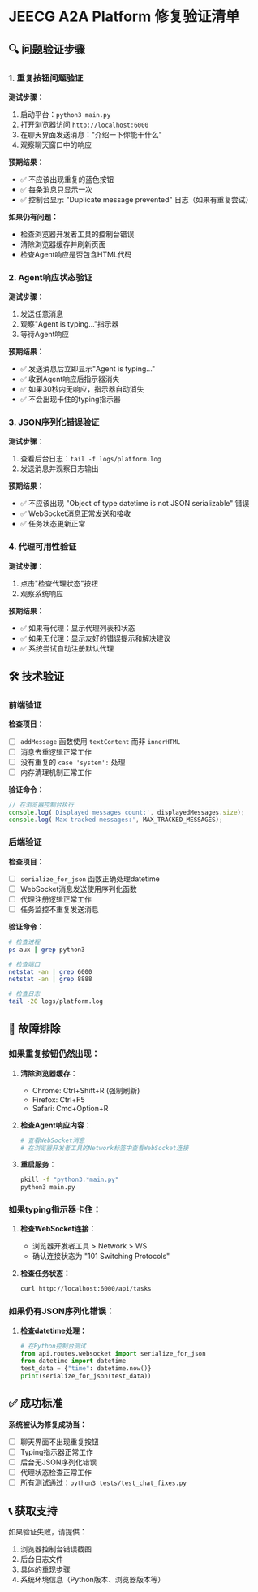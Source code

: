 # JEECG A2A Platform 修复验证清单

## 🔍 问题验证步骤

### 1. 重复按钮问题验证

**测试步骤：**
1. 启动平台：`python3 main.py`
2. 打开浏览器访问 `http://localhost:6000`
3. 在聊天界面发送消息："介绍一下你能干什么"
4. 观察聊天窗口中的响应

**预期结果：**
- ✅ 不应该出现重复的蓝色按钮
- ✅ 每条消息只显示一次
- ✅ 控制台显示 "Duplicate message prevented" 日志（如果有重复尝试）

**如果仍有问题：**
- 检查浏览器开发者工具的控制台错误
- 清除浏览器缓存并刷新页面
- 检查Agent响应是否包含HTML代码

### 2. Agent响应状态验证

**测试步骤：**
1. 发送任意消息
2. 观察"Agent is typing..."指示器
3. 等待Agent响应

**预期结果：**
- ✅ 发送消息后立即显示"Agent is typing..."
- ✅ 收到Agent响应后指示器消失
- ✅ 如果30秒内无响应，指示器自动消失
- ✅ 不会出现卡住的typing指示器

### 3. JSON序列化错误验证

**测试步骤：**
1. 查看后台日志：`tail -f logs/platform.log`
2. 发送消息并观察日志输出

**预期结果：**
- ✅ 不应该出现 "Object of type datetime is not JSON serializable" 错误
- ✅ WebSocket消息正常发送和接收
- ✅ 任务状态更新正常

### 4. 代理可用性验证

**测试步骤：**
1. 点击"检查代理状态"按钮
2. 观察系统响应

**预期结果：**
- ✅ 如果有代理：显示代理列表和状态
- ✅ 如果无代理：显示友好的错误提示和解决建议
- ✅ 系统尝试自动注册默认代理

## 🛠️ 技术验证

### 前端验证

**检查项目：**
- [ ] `addMessage` 函数使用 `textContent` 而非 `innerHTML`
- [ ] 消息去重逻辑正常工作
- [ ] 没有重复的 `case 'system':` 处理
- [ ] 内存清理机制正常工作

**验证命令：**
```javascript
// 在浏览器控制台执行
console.log('Displayed messages count:', displayedMessages.size);
console.log('Max tracked messages:', MAX_TRACKED_MESSAGES);
```

### 后端验证

**检查项目：**
- [ ] `serialize_for_json` 函数正确处理datetime
- [ ] WebSocket消息发送使用序列化函数
- [ ] 代理注册逻辑正常工作
- [ ] 任务监控不重复发送消息

**验证命令：**
```bash
# 检查进程
ps aux | grep python3

# 检查端口
netstat -an | grep 6000
netstat -an | grep 8888

# 检查日志
tail -20 logs/platform.log
```

## 🔧 故障排除

### 如果重复按钮仍然出现：

1. **清除浏览器缓存：**
   - Chrome: Ctrl+Shift+R (强制刷新)
   - Firefox: Ctrl+F5
   - Safari: Cmd+Option+R

2. **检查Agent响应内容：**
   ```bash
   # 查看WebSocket消息
   # 在浏览器开发者工具的Network标签中查看WebSocket连接
   ```

3. **重启服务：**
   ```bash
   pkill -f "python3.*main.py"
   python3 main.py
   ```

### 如果typing指示器卡住：

1. **检查WebSocket连接：**
   - 浏览器开发者工具 > Network > WS
   - 确认连接状态为 "101 Switching Protocols"

2. **检查任务状态：**
   ```bash
   curl http://localhost:6000/api/tasks
   ```

### 如果仍有JSON序列化错误：

1. **检查datetime处理：**
   ```python
   # 在Python控制台测试
   from api.routes.websocket import serialize_for_json
   from datetime import datetime
   test_data = {"time": datetime.now()}
   print(serialize_for_json(test_data))
   ```

## ✅ 成功标准

**系统被认为修复成功当：**
- [ ] 聊天界面不出现重复按钮
- [ ] Typing指示器正常工作
- [ ] 后台无JSON序列化错误
- [ ] 代理状态检查正常工作
- [ ] 所有测试通过：`python3 tests/test_chat_fixes.py`

## 📞 获取支持

如果验证失败，请提供：
1. 浏览器控制台错误截图
2. 后台日志文件
3. 具体的重现步骤
4. 系统环境信息（Python版本、浏览器版本等）
